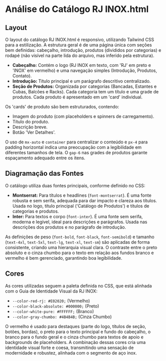 # Análise do Catálogo RJ INOX.html

## Layout

O layout do catálogo RJ INOX.html é responsivo, utilizando Tailwind CSS para a estilização. A estrutura geral é de uma página única com seções bem definidas: cabeçalho, introdução, produtos (divididos por categorias) e rodapé (não visível na parte lida do arquivo, mas inferido pela estrutura).

- **Cabeçalho:** Contém o logo (RJ INOX em texto, com 'RJ' em preto e 'INOX' em vermelho) e uma navegação simples (Introdução, Produtos, Contato).
- **Introdução:** Título principal e um parágrafo descritivo centralizado.
- **Seção de Produtos:** Organizada por categorias (Bancadas, Estantes e Cubas, Balcões e Racks). Cada categoria tem um título e uma grade de produtos. Cada produto é apresentado em um 'card' individual.

Os 'cards' de produto são bem estruturados, contendo:
- Imagem do produto (com placeholders e spinners de carregamento).
- Título do produto.
- Descrição breve.
- Botão 'Ver Detalhes'.

O uso de `mx-auto` e `container` para centralizar o conteúdo e `px-4` para padding horizontal indica uma preocupação com a legibilidade em diferentes tamanhos de tela. O `gap-6` nas grades de produtos garante espaçamento adequado entre os itens.

## Diagramação das Fontes

O catálogo utiliza duas fontes principais, conforme definido no CSS:
- **Montserrat:** Para títulos e headlines (`font-montserrat`). É uma fonte robusta e sem serifa, adequada para dar impacto e clareza aos títulos. Usada no logo, título principal ('Catálogo de Produtos') e títulos de categorias e produtos.
- **Inter:** Para textos e corpo (`font-inter`). É uma fonte sem serifa, moderna e legível, ideal para descrições e parágrafos. Usada nas descrições dos produtos e no parágrafo de introdução.

As definições de peso (`font-bold`, `font-black`, `font-semibold`) e tamanho (`text-4xl`, `text-5xl`, `text-lg`, `text-xl`, `text-sm`) são aplicadas de forma consistente, criando uma hierarquia visual clara. O contraste entre o preto absoluto e o cinza chumbo para o texto em relação aos fundos branco e vermelho é bem gerenciado, garantindo boa legibilidade.

## Cores

As cores utilizadas seguem a paleta definida no CSS, que está alinhada com o Guia de Identidade Visual da RJ INOX:
- `--color-red-rj: #E02020;` (Vermelho)
- `--color-black-absolute: #000000;` (Preto)
- `--color-white-pure: #FFFFFF;` (Branco)
- `--color-gray-chumbo: #4B4B4B;` (Cinza Chumbo)

O vermelho é usado para destaques (parte do logo, títulos de seção, botões, bordas), o preto para o texto principal e fundo do cabeçalho, o branco para o fundo geral e o cinza chumbo para textos de apoio e backgrounds de placeholders. A combinação dessas cores cria uma identidade visual forte e coesa, transmitindo uma sensação de modernidade e robustez, alinhada com o segmento de aço inox.

